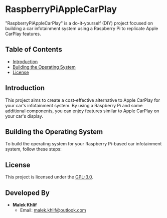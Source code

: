 # RaspberryPiAppleCarPlay

"RaspberryPiAppleCarPlay" is a do-it-yourself (DIY) project focused on building a car infotainment system using a Raspberry Pi to replicate Apple CarPlay features.

## Table of Contents

- [Introduction](#introduction)
- [Building the Operating System](#building-the-operating-system)
- [License](#license)

## Introduction

This project aims to create a cost-effective alternative to Apple CarPlay for your car's infotainment system. By using a Raspberry Pi and some additional components, you can enjoy features similar to Apple CarPlay on your car's display.

## Building the Operating System

To build the operating system for your Raspberry Pi-based car infotainment system, follow these steps:

## License

This project is licensed under the [GPL-3.0](LICENSE).

## Developed By

- **Malek Khlif**
  - Email: malek.khlif@outlook.com
